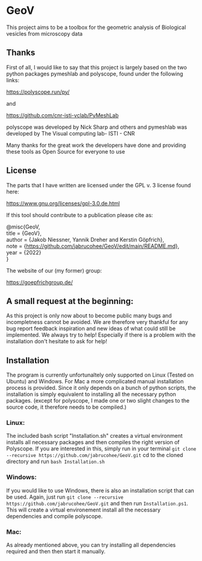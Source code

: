 # GeoV
This project aims to be a toolbox for the geometric analysis of Biological vesicles from microscopy data


## Thanks
First of all, I would like to say that this project is largely based on the two python packages pymeshlab and polyscope, found under the following links:

https://polyscope.run/py/

and 

https://github.com/cnr-isti-vclab/PyMeshLab

polyscope was developed by Nick Sharp and others and pymeshlab was developed by The Visual computing lab- ISTI - CNR

Many thanks for the great work the developers have done and providing these tools as Open Source for everyone to use

## License

The parts that I have written are licensed under the GPL v. 3 license found here:

https://www.gnu.org/licenses/gpl-3.0.de.html

If this tool should contribute to a publication please cite as:

@misc{GeoV,    
  title = {GeoV},   
  author = {Jakob Niessner, Yannik Dreher and Kerstin Göpfrich},   
  note = {https://github.com/jabrucohee/GeoV/edit/main/README.md},   
  year = {2022}   
}

The website of our (my former) group:

https://goepfrichgroup.de/

## A small request at the beginning:

As this project is only now about to become public many bugs and incompletness cannot be avoided. We are therefore very thankful for any bug report feedback inspiration and new ideas of what could still be implemented. We always try to help! Especially if there is a problem with the installation don't hesitate to ask for help!

## Installation

The program is currently unfortunaltely only supported on Linux (Tested on Ubuntu) and Windows. For Mac a more complicated manual installation process is provided. Since it only depends on a bunch of python scripts, the installation is simply equivalent to installing all the necessary python packages. (except for polyscope, I made one or two slight changes to the source code, it therefore needs to be compiled.)

### Linux:
The included bash script "Installation.sh" creates a virtual environment installs all necessary packages and then compiles the right version of Polyscope.
If you are interested in this, simply run in your terminal `git clone --recursive https://github.com/jabrucohee/GeoV.git` cd to the cloned directory and run `bash Installation.sh`

### Windows:
If you would like to use Windows, there is also an installation script that can be used. Again, just run `git clone --recursive https://github.com/jabrucohee/GeoV.git` and then run `Installation.ps1`. This will create a virtual environement install all the necessary dependencies and compile polyscope.

### Mac:
As already mentioned above, you can try installing all dependencies required and then then start it manually.








